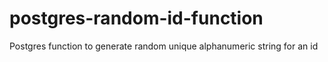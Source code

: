 # postgres-random-id-function
Postgres function to generate random unique alphanumeric string for an id
